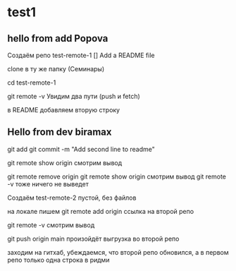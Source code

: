 # test1

## hello from add Popova

Создаём репо test-remote-1
[] Add a README file

clone в ту же папку (Семинары)

cd test-remote-1

git remote -v
Увидим два пути (push и fetch)

в README добавляем вторую строку
## Hello from dev biramax

git add
git commit -m "Add second line to readme"

git remote show origin
смотрим вывод

git remote remove origin
git remote show origin
смотрим вывод
git remote -v
тоже ничего не выведет

Создаём test-remote-2
пустой, без файлов

на локале пишем
git remote add origin ссылка на второй репо

git remote -v
смотрим вывод

git push origin main
произойдёт выгрузка во второй репо

заходим на гитхаб, убеждаемся, что второй репо обновился, а в первом репо только одна строка в ридми